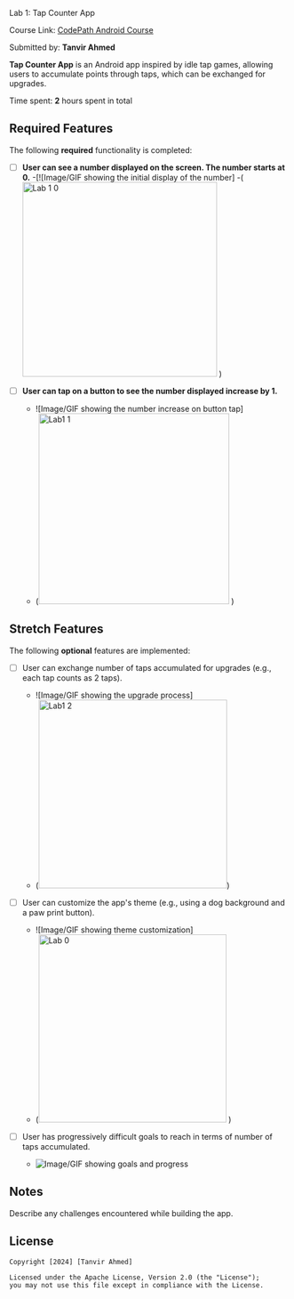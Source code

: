  Lab 1: Tap Counter App

Course Link: [CodePath Android Course](https://courses.codepath.org/courses/and102/unit/1#!labs)

Submitted by: **Tanvir Ahmed** <!-- Replace 'Your Name Here' with your actual name -->

**Tap Counter App** is an Android app inspired by idle tap games, allowing users to accumulate points through taps, which can be exchanged for upgrades.

Time spent: **2** hours spent in total <!-- Replace 'X' with the number of hours you spent on this project -->

## Required Features

The following **required** functionality is completed:

- [ ] **User can see a number displayed on the screen. The number starts at 0.**
    -[![Image/GIF showing the initial display of the number]
    -(<img width="350" alt="Lab 1 0" src="https://github.com/user-attachments/assets/6d75790e-061c-4e5e-95fe-98b6acc4d1ae">
)  <!-- Replace this link with your actual image/GIF link -->


- [ ] **User can tap on a button to see the number displayed increase by 1.**
     - ![Image/GIF showing the number increase on button tap]
    - (<img width="343" alt="Lab1 1" src="https://github.com/user-attachments/assets/efb08010-3b00-4d2c-a89f-b4d90003bb9c">
) <!-- Replace this link with your actual image/GIF link -->

## Stretch Features

The following **optional** features are implemented:

- [ ] User can exchange number of taps accumulated for upgrades (e.g., each tap counts as 2 taps).
    - ![Image/GIF showing the upgrade process]
    - (<img width="339" alt="Lab1 2" src="https://github.com/user-attachments/assets/fc899ac4-2d22-4579-8af6-4526f21670da">) <!-- Replace this link with your actual image/GIF link -->

- [ ] User can customize the app's theme (e.g., using a dog background and a paw print button).
    - ![Image/GIF showing theme customization]
    - (<img width="338" alt="Lab 0" src="https://github.com/user-attachments/assets/3deaa6db-9a99-494c-8c83-4e21afd2b0a0">
) <!-- Replace this link with your actual image/GIF link -->

- [ ] User has progressively difficult goals to reach in terms of number of taps accumulated.
    - ![Image/GIF showing goals and progress](http://i.imgur.com/link/to/your/gif/file.gif) <!-- Replace this link with your actual image/GIF link -->

## Notes

Describe any challenges encountered while building the app. <!-- Replace this with your specific challenges and experiences -->

## License

    Copyright [2024] [Tanvir Ahmed]

    Licensed under the Apache License, Version 2.0 (the "License");
    you may not use this file except in compliance with the License.
